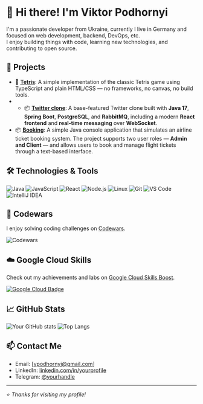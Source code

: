 # 👋 Hi there! I'm Viktor Podhornyi

I'm a passionate developer from Ukraine, currently I live in Germany and focused on web development, backend, DevOps, etc.  
I enjoy building things with code, learning new technologies, and contributing to open source.

## 🚀 Projects

- 🔧 [**Tetris**](https://github.com/vpodhornyi/TypescriptTetris): A simple implementation of the classic Tetris game using TypeScript and plain HTML/CSS — no frameworks, no canvas, no build tools.
- - 📦 [**Twitter clone**](https://github.com/vpodhornyi/JavaTwitterClone): A base-featured Twitter clone built with **Java 17**, **Spring Boot**, **PostgreSQL**, and **RabbitMQ**, including a modern **React frontend** and **real-time messaging** over **WebSocket**.
- 📦 [**Booking**](https://github.com/vpodhornyi/JavaBasicStepBooking): A simple Java console application that simulates an airline ticket booking system. The project supports two user roles — **Admin and Client** — and allows users to book and manage flight tickets through a text-based interface.


## 🛠️ Technologies & Tools

![Java](https://img.shields.io/badge/-Java-333?style=flat-square&logo=java)
![JavaScript](https://img.shields.io/badge/-JavaScript-333?style=flat-square&logo=javascript)
![React](https://img.shields.io/badge/-React-333?style=flat-square&logo=react)
![Node.js](https://img.shields.io/badge/-Node.js-333?style=flat-square&logo=node.js)
![Linux](https://img.shields.io/badge/-Linux-333?style=flat-square&logo=linux)
![Git](https://img.shields.io/badge/-Git-333?style=flat-square&logo=git)
![VS Code](https://img.shields.io/badge/-VS_Code-333?style=flat-square&logo=visual-studio-code)
![IntelliJ IDEA](https://img.shields.io/badge/-IntelliJ_IDEA-333?style=flat-square&logo=intellij-idea)

## 🧠 Codewars

I enjoy solving coding challenges on [Codewars](https://www.codewars.com/users/vpodhornyi).

![Codewars](https://www.codewars.com/users/vpodhornyi/badges/large)

## ☁️ Google Cloud Skills

Check out my achievements and labs on [Google Cloud Skills Boost](https://www.cloudskillsboost.google/public_profiles/5e0af622-da4b-435c-ae55-662fc47a30de).

[![Google Cloud Badge](https://img.shields.io/badge/Google%20Cloud-Skills%20Profile-blue?logo=googlecloud&style=flat-square)](https://www.cloudskillsboost.google/public_profiles/5e0af622-da4b-435c-ae55-662fc47a30de)


## 📈 GitHub Stats

![Your GitHub stats](https://github-readme-stats.vercel.app/api?username=vpodhornyi&show_icons=true&theme=github_dark)
![Top Langs](https://github-readme-stats.vercel.app/api/top-langs/?username=vpodhornyi&layout=compact&theme=github_dark)

## 📫 Contact Me

- Email: [vpodhornyi@gmail.com]
- LinkedIn: [linkedin.com/in/yourprofile](https://linkedin.com/in/yourprofile)
- Telegram: [@yourhandle](https://t.me/yourhandle)

---

⭐️ _Thanks for visiting my profile!_

